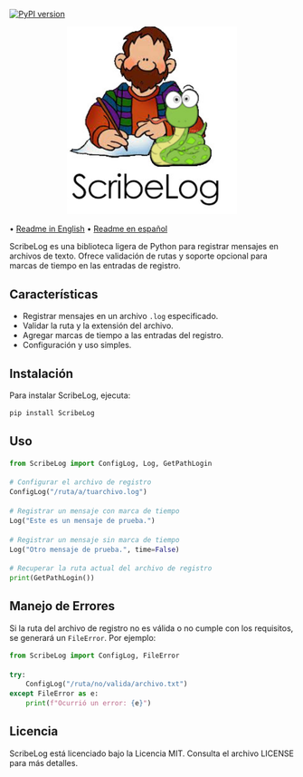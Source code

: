[![PyPI version](https://badge.fury.io/py/ScribeLog.svg?icon=si%3Apython&icon_color=%231ca7e3)](https://badge.fury.io/py/ScribeLog)

<div align="center">
  <img src="https://raw.githubusercontent.com/rosebudsystems/ScribeLog/main/docs/img/scribelog_logo.jpeg" alt="ScribeLog Logo" width="300">
</div>

• [Readme in English](https://github.com/rosebudsystems/ScribeLog/blob/main/README.md)
• [Readme en español](https://github.com/rosebudsystems/ScribeLog/blob/main/README_es.md)

ScribeLog es una biblioteca ligera de Python para registrar mensajes en archivos de texto. Ofrece validación de rutas y soporte opcional para marcas de tiempo en las entradas de registro.

## Características

- Registrar mensajes en un archivo `.log` especificado.
- Validar la ruta y la extensión del archivo.
- Agregar marcas de tiempo a las entradas del registro.
- Configuración y uso simples.

## Instalación

Para instalar ScribeLog, ejecuta:

```bash
pip install ScribeLog
```

## Uso

```python
from ScribeLog import ConfigLog, Log, GetPathLogin

# Configurar el archivo de registro
ConfigLog("/ruta/a/tuarchivo.log")

# Registrar un mensaje con marca de tiempo
Log("Este es un mensaje de prueba.")

# Registrar un mensaje sin marca de tiempo
Log("Otro mensaje de prueba.", time=False)

# Recuperar la ruta actual del archivo de registro
print(GetPathLogin())
```

## Manejo de Errores

Si la ruta del archivo de registro no es válida o no cumple con los requisitos, se generará un `FileError`. Por ejemplo:

```python
from ScribeLog import ConfigLog, FileError

try:
    ConfigLog("/ruta/no/valida/archivo.txt")
except FileError as e:
    print(f"Ocurrió un error: {e}")
```

## Licencia

ScribeLog está licenciado bajo la Licencia MIT. Consulta el archivo LICENSE para más detalles.
